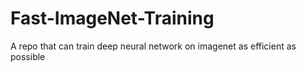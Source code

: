 # Fast-ImageNet-Training
A repo that can train deep neural network on imagenet as efficient as possible
